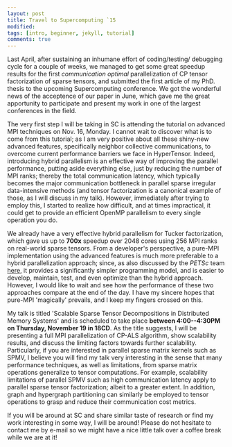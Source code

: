 ```yaml
---
layout: post
title: Travel to Supercomputing `15
modified:
tags: [intro, beginner, jekyll, tutorial]
comments: true
---
```


Last April, after sustaining an inhumane effort of coding/testing/ debugging cycle for a couple of weeks, we managed to get some great speedup results for the first *communication optimal* parallelization of CP tensor factorization of sparse tensors, and submitted the first article of my PhD. thesis to the upcoming Supercomputing conference.
We got the wonderful news of the acceptence of our paper in June, which gave me the great apportunity to participate and present my work in one of the largest conferences in the field.

The very first step I will be taking in SC is attending the tutorial on advanced MPI techniques on Nov. 16, Monday.
I cannot wait to discover what is to come from this tutorial; as I am very positive about all these shiny-new advanced features, specifically neighbor collective communications, to overcome current performance barriers we face in HyperTensor.
Indeed, introducing hybrid parallelism is an effective way of improving the parallel performance, putting aside everything else, just by reducing the number of MPI ranks; thereby the total communication latency, which typically becomes the major communication bottleneck in parallel sparse irregular data-intensive methods (and tensor factorization is a canonical example of those, as I will discuss in my talk).
However, immediately after trying to employ this, I started to realize how difficult, and at times impractical, it could get to provide an efficient OpenMP parallelism to every single operation you do.

We already have a very effective hybrid parallelism for Tucker factorization, which gave us up to **700x** speedup over 2048 cores using 256 MPI ranks on real-world sparse tensors.
From a developer's perspective, a pure-MPI implementation using the advanced features is much more preferable to a hybrid parallelization approach; since, as also discussed by the *PETSc* team <a href="http://www.mcs.anl.gov/petsc/miscellaneous/petscthreads.html" target="_blank">here</a>, it provides a significantly simpler programming model, and is easier to develop, maintain, test, and even optimize than the hybrid approach.
However, I would like to wait and see how the performance of these two approaches compare at the end of the day.
I have my sincere hopes that pure-MPI 'magically' prevails, and I keep my fingers crossed on this.

My talk is titled 'Scalable Sparse Tensor Decompositions in Distributed Memory Systems' and is scheduled to take place **between 4:00--4:30PM on Thursday, November 19 in 18CD**.
As the title suggests, I will be presenting a full MPI parallelization of CP-ALS algorithm, show scalability results, and discuss the limiting factors towards further scalability.
Particularly, if you are interested in parallel sparse matrix kernels such as SPMV, I believe you will find my talk very interesting in the sense that many performance techniques, as well as limitations, from sparse matrix operations generalize to tensor computations.
For example, scalability limitations of parallel SPMV such as high communication latency apply to parallel sparse tensor factorization; albeit to a greater extent. In addition, graph and hypergraph partitioning can similarly be employed to tensor operations to grasp and reduce their communication cost metrics.

If you will be around at SC and share similar taste of research or find my work interesting in some way, I will be around! Please do not hesitate to contact me by e-mail so we might have a nice little talk over a coffee break while we are at it!


